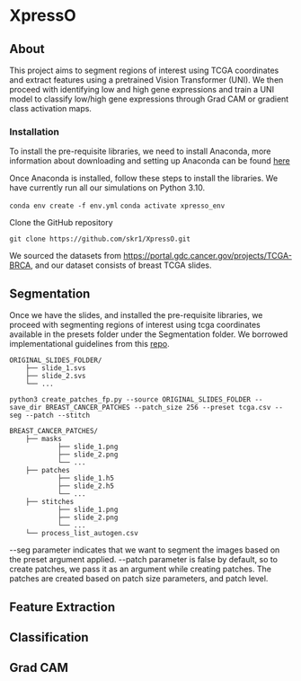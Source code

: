 # XpressO

## About

This project aims to segment regions of interest using TCGA coordinates and extract features using a pretrained Vision Transformer (UNI). We then proceed with identifying low and high gene expressions and train a UNI model to classify low/high gene expressions through Grad CAM or gradient class activation maps.

### Installation

To install the pre-requisite libraries, we need to install Anaconda, more information about downloading and setting up Anaconda can be found [here](https://docs.anaconda.com/anaconda/install/)

Once Anaconda is installed, follow these steps to install the libraries. We have currently run all our simulations on Python 3.10.

`conda env create -f env.yml`
`conda activate xpresso_env`

Clone the GitHub repository

`git clone https://github.com/skr1/XpressO.git`

We sourced the datasets from https://portal.gdc.cancer.gov/projects/TCGA-BRCA, and our dataset consists of breast TCGA slides.

## Segmentation

Once we have the slides, and installed the pre-requisite libraries, we proceed with segmenting regions of interest using tcga coordinates available in the presets folder under the Segmentation folder. We borrowed implementational guidelines from this [repo](https://github.com/mahmoodlab/CLAM).

```
ORIGINAL_SLIDES_FOLDER/
	├── slide_1.svs
	├── slide_2.svs
	└── ...
```

`python3 create_patches_fp.py --source ORIGINAL_SLIDES_FOLDER --save_dir BREAST_CANCER_PATCHES --patch_size 256 --preset tcga.csv --seg --patch --stitch`

```
BREAST_CANCER_PATCHES/
	├── masks
    		├── slide_1.png
    		├── slide_2.png
    		└── ...
	├── patches
    		├── slide_1.h5
    		├── slide_2.h5
    		└── ...
	├── stitches
    		├── slide_1.png
    		├── slide_2.png
    		└── ...
	└── process_list_autogen.csv
```
 
--seg parameter indicates that we want to segment the images based on the preset argument applied. --patch parameter is false by default, so to create patches, we pass it as an argument while creating patches. The patches are created based on patch size parameters, and patch level.

## Feature Extraction

## Classification

## Grad CAM

